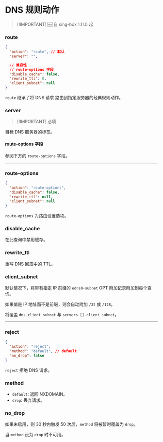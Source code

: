 # DNS 规则动作

> [!IMPORTANT] 🆕 自 sing-box 1.11.0 起

### route

```json
{
  "action": "route", // 默认
  "server": "",

  // 兼容性
  // route-options 字段
  "disable_cache": false,
  "rewrite_ttl": 0,
  "client_subnet": null
}
```

`route` 继承了将 DNS 请求 路由到指定服务器的经典规则动作。

### server

> [!IMPORTANT] 必填

目标 DNS 服务器的标签。

#### route-options 字段

参阅下方的 `route-options` 字段。

---

### route-options

```json
{
  "action": "route-options",
  "disable_cache": false,
  "rewrite_ttl": null,
  "client_subnet": null
}
```

`route-options` 为路由设置选项。

### disable_cache

在此查询中禁用缓存。

### rewrite_ttl

重写 DNS 回应中的 TTL。

### client_subnet

默认情况下，将带有指定 IP 前缀的 `edns0-subnet` OPT 附加记录附加到每个查询。

如果值是 IP 地址而不是前缀，则会自动附加 `/32` 或 `/128`。

将覆盖 `dns.client_subnet` 与 `servers.[].client_subnet`。

---

### reject

```json
{
  "action": "reject",
  "method": "default", // default
  "no_drop": false
}
```

`reject` 拒绝 DNS 请求。

### method

- `default`: 返回 NXDOMAIN。
- `drop`: 丢弃请求。

### no_drop

如果未启用，则 30 秒内触发 50 次后，`method` 将被暂时覆盖为 `drop`。

当 `method` 设为 `drop` 时不可用。
